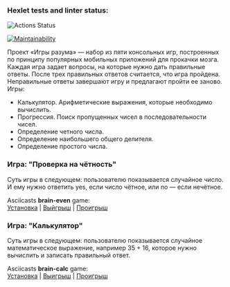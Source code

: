 ### Hexlet tests and linter status:
![Actions Status](https://github.com/gr8arty/frontend-project-lvl1/workflows/hexlet-check/badge.svg)

[![Maintainability](https://api.codeclimate.com/v1/badges/e33d4ebc94e1ae19261d/maintainability)](https://codeclimate.com/github/gr8arty/frontend-project-lvl1/maintainability)

Проект «Игры разума» — набор из пяти консольных игр, построенных по принципу популярных мобильных приложений для прокачки мозга. Каждая игра задает вопросы, на которые нужно дать правильные ответы. После трех правильных ответов считается, что игра пройдена. Неправильные ответы завершают игру и предлагают пройти ее заново. Игры:

 - Калькулятор. Арифметические выражения, которые необходимо вычислить.
 - Прогрессия. Поиск пропущенных чисел в последовательности чисел.
 - Определение четного числа.
 - Определение наибольшего общего делителя.
 - Определение простого числа.


### Игра: "Проверка на чётность"
Суть игры в следующем: пользователю показывается случайное число. И ему нужно ответить yes, если число чётное, или no — если нечётное.

Asciicasts **brain-even** game: \
[Установка](https://asciinema.org/a/AqhbgC9rbMHAwR4KT2XV5J1Pw) |
[Выйгрыш](https://asciinema.org/a/mUFyqmvVTlIJQ1PZpkOKQPey9) |
[Проигрыш](https://asciinema.org/a/XMzJRxcqUvuNXbIpDNUxiqj1c)

### Игра: "Калькулятор"

Суть игры в следующем: пользователю показывается случайное математическое выражение, например 35 + 16, которое нужно вычислить и записать правильный ответ.

Asciicasts **brain-calc** game: \
[Установка](https://asciinema.org/a/fKgOCeGBsnJ70U3MXhVJaz5Na) |
[Выигрыш](https://asciinema.org/a/11HbWZXAszGDNSAHsjkOZLIaW) | 
[Проигрыш](https://asciinema.org/a/3IPBxmu3ZHmdKANBPBroO8j2C)
